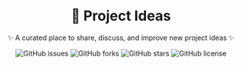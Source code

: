 <div align="center">

# 🚀 Project Ideas  

✨ A curated place to share, discuss, and improve new project ideas ✨  

![GitHub issues](https://img.shields.io/github/issues/yogendra-08/ideas?style=for-the-badge&color=blue)
![GitHub forks](https://img.shields.io/github/forks/yogendra-08/ideas?style=for-the-badge&color=yellow)
![GitHub stars](https://img.shields.io/github/stars/yogendra-08/ideas?style=for-the-badge&color=orange)
![GitHub license](https://img.shields.io/github/license/yogendra-08/ideas?style=for-the-badge&color=green)

</div>
